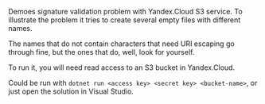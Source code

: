 Demoes signature validation problem with Yandex.Cloud S3 service. To illustrate the problem it tries to create several empty files with different names.

The names that do not contain characters that need URI escaping go through fine, but the ones that do, well, look for yourself.

To run it, you will need read access to an S3 bucket in Yandex.Cloud.

Could be run with `dotnet run <access key> <secret key> <bucket-name>`, or just open the solution in Visual Studio.
